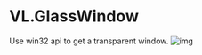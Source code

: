 VL.GlassWindow
====================================
Use win32 api to get a transparent window.
![img](https://i.imgur.com/y4ZkkHJ.png)